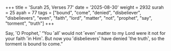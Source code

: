 +++
title = 'Surah 25, Verses 77'
date = '2025-08-30'
weight = 2932
surah = 25
ayah = 77
tags = ["bound", "come", "denied", "disbeliever", "disbelievers", "even", "faith", "lord", "matter", "not", "prophet", "say", "torment", "truth"]
+++

Say, ˹O Prophet,˺ “You ˹all˺ would not ˹even˺ matter to my Lord were it not for your faith ˹in Him˺. But now you ˹disbelievers˺ have denied ˹the truth˺, so the torment is bound to come.”